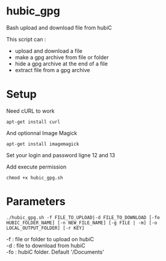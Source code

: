 hubic_gpg
=========

Bash upload and download file from hubiC  


This script can :  
- upload and download a file
- make a gpg archive from file or folder
- hide a gpg archive at the end of a file
- extract file from a gpg archive


Setup
=====

Need cURL to work
```shell
apt-get install curl
```

And optionnal Image Magick
```shell
apt-get install imagemagick
```

Set your login and password ligne 12 and 13  
  
Add execute permission  
```shell
chmod +x hubic_gpg.sh
```

Parameters
==========

```shell
./hubic_gpg.sh -f FILE_TO_UPLOAD|-d FILE_TO_DOWNLOAD [-fo HUBIC_FOLDER_NAME] [-n NEW_FILE_NAME] [-g FILE | -m] [-o LOCAL_OUTPUT_FOLDER] [-r KEY]
```

-f : file or folder to upload on hubiC  
-d : file to download from hubiC  
-fo : hubiC folder. Default '/Documents'  
-n : new name  
-g : file used to hide encrypted data. Can be a gif, jpg, png, zip, avi, mp4,...  
-m : if no -g, make a gif  
-o : local output folder for downloaded file  
-h : help  

Examples for upload : 
```shell
./hubic_gpg.sh -f myfile.txt -fo /Documents
./hubic_gpg.sh -f myfile.txt -n myfile_backup01.txt
./hubic_gpg.sh -f myfile.txt -r MyGpGKey
./hubic_gpg.sh -f myfile.txt -n myfile_backup01.txt -m -r MyGpGKey
./hubic_gpg.sh -f myfile.txt -n myfile_backup01.txt -g matrix.gif -r MyGpGKey
./hubic_gpg.sh -f myfile.txt -g matrix.gif -r MyGpGKey
./hubic_gpg.sh -f myfile.txt -m -r MyGpGKey
```
Examples for download : 
```shell
./hubic_gpg.sh -d myfile.txt -fo /Documents
./hubic_gpg.sh -d myfile.txt -r MyGpGKey
./hubic_gpg.sh -d myfile.txt -o ./my_backup/
./hubic_gpg.sh -d myfile.txt -o ./my_backup/ -r MyGpGKey
```
